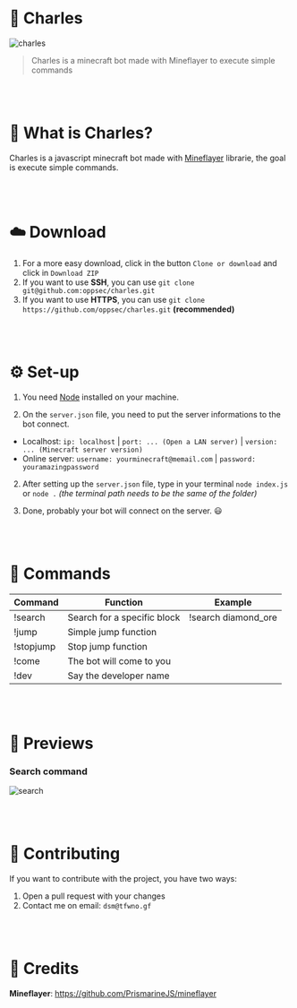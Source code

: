 # 🤖 Charles
![charles](https://i.imgur.com/ZzMMs7q.jpg)
> Charles is a minecraft bot made with Mineflayer to execute simple commands

<br><br>

# 🤔 What is Charles?
Charles is a javascript minecraft bot made with [Mineflayer](https://github.com/PrismarineJS/mineflayer) librarie, the goal is execute simple commands.

<br><br>

# ☁️ Download
1. For a more easy download, click in the button `Clone or download` and click in `Download ZIP`
2. If you want to use **SSH**, you can use `git clone git@github.com:oppsec/charles.git`
3. If you want to use **HTTPS**, you can use `git clone https://github.com/oppsec/charles.git` **(recommended)**

<br><br>

# ⚙️ Set-up
1. You need [Node](https://nodejs.org/en/) installed on your machine.

2. On the `server.json` file, you need to put the server informations to the bot connect.
- Localhost: `ip: localhost` | `port: ... (Open a LAN server)` | `version: ... (Minecraft server version)`
- Online server: `username: yourminecraft@memail.com` | `password: youramazingpassword`

2. After setting up the `server.json` file, type in your terminal `node index.js` or `node .` *(the terminal path needs to be the same of the folder)*

3. Done, probably your bot will connect on the server. 😃

<br><br>

# 🔨 Commands
| Command   	| Function                     	| Example              	|
|-----------	|-----------------------------	|---------------------	|
| !search   	| Search for a specific block 	| !search diamond_ore  	|
| !jump     	| Simple jump function        	|                     	|
| !stopjump 	| Stop jump function          	|                     	|
| !come     	| The bot will come to you    	|                     	|
| !dev      	| Say the developer name      	|                     	|

<br><br>

# 👀 Previews
### Search command
![search](https://i.imgur.com/w7Fmh1l.png)

<br><br>

# 👋 Contributing
If you want to contribute with the project, you have two ways:
1. Open a pull request with your changes
2. Contact me on email: `dsm@tfwno.gf`

<br><br>

# 👏 Credits
**Mineflayer**: https://github.com/PrismarineJS/mineflayer
